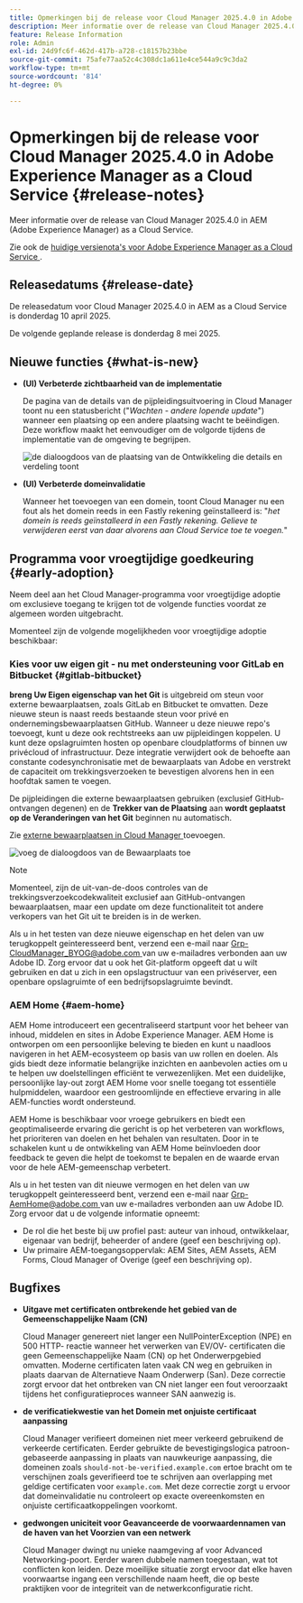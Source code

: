```yaml
---
title: Opmerkingen bij de release voor Cloud Manager 2025.4.0 in Adobe Experience Manager as a Cloud Service
description: Meer informatie over de release van Cloud Manager 2025.4.0 in AEM as a Cloud Service.
feature: Release Information
role: Admin
exl-id: 24d9fc6f-462d-417b-a728-c18157b23bbe
source-git-commit: 75afe77aa52c4c308dc1a611e4ce544a9c9c3da2
workflow-type: tm+mt
source-wordcount: '814'
ht-degree: 0%

---
```


# Opmerkingen bij de release voor Cloud Manager 2025.4.0 in Adobe Experience Manager as a Cloud Service {#release-notes}

<!-- https://wiki.corp.adobe.com/display/DMSArchitecture/Cloud+Manager+2025.03.0+Release -->

Meer informatie over de release van Cloud Manager 2025.4.0 in AEM (Adobe Experience Manager) as a Cloud Service.


Zie ook de [ huidige versienota&#39;s voor Adobe Experience Manager as a Cloud Service ](/help/release-notes/release-notes-cloud/release-notes-current.md).

## Releasedatums {#release-date}

De releasedatum voor Cloud Manager 2025.4.0 in AEM as a Cloud Service is donderdag 10 april 2025.

De volgende geplande release is donderdag 8 mei 2025.

## Nieuwe functies {#what-is-new}

* **(UI) Verbeterde zichtbaarheid van de implementatie**

  De pagina van de details van de pijpleidingsuitvoering in Cloud Manager toont nu een statusbericht (&quot;*Wachten - andere lopende update*&quot;) wanneer een plaatsing op een andere plaatsing wacht te beëindigen. Deze workflow maakt het eenvoudiger om de volgorde tijdens de implementatie van de omgeving te begrijpen.  <!-- CMGR-66890 -->

  ![ de dialoogdoos van de plaatsing van de Ontwikkeling die details en verdeling toont ](/help/implementing/cloud-manager/release-notes/assets/dev-deployment.png)

* **(UI) Verbeterde domeinvalidatie**

  Wanneer het toevoegen van een domein, toont Cloud Manager nu een fout als het domein reeds in een Fastly rekening geïnstalleerd is: &quot;*het domein is reeds geïnstalleerd in een Fastly rekening. Gelieve te verwijderen eerst van daar alvorens aan Cloud Service toe te voegen.*&quot;

## Programma voor vroegtijdige goedkeuring {#early-adoption}

Neem deel aan het Cloud Manager-programma voor vroegtijdige adoptie om exclusieve toegang te krijgen tot de volgende functies voordat ze algemeen worden uitgebracht.

Momenteel zijn de volgende mogelijkheden voor vroegtijdige adoptie beschikbaar:

### Kies voor uw eigen git - nu met ondersteuning voor GitLab en Bitbucket {#gitlab-bitbucket}

<!-- BOTH CS & AMS -->

**breng Uw Eigen eigenschap van het Git** is uitgebreid om steun voor externe bewaarplaatsen, zoals GitLab en Bitbucket te omvatten. Deze nieuwe steun is naast reeds bestaande steun voor privé en ondernemingsbewaarplaatsen GitHub. Wanneer u deze nieuwe repo&#39;s toevoegt, kunt u deze ook rechtstreeks aan uw pijpleidingen koppelen. U kunt deze opslagruimten hosten op openbare cloudplatforms of binnen uw privécloud of infrastructuur. Deze integratie verwijdert ook de behoefte aan constante codesynchronisatie met de bewaarplaats van Adobe en verstrekt de capaciteit om trekkingsverzoeken te bevestigen alvorens hen in een hoofdtak samen te voegen.

De pijpleidingen die externe bewaarplaatsen gebruiken (exclusief GitHub-ontvangen degenen) en de **Trekker van de Plaatsing** aan **wordt geplaatst op de Veranderingen van het Git** beginnen nu automatisch.

Zie [ externe bewaarplaatsen in Cloud Manager ](/help/implementing/cloud-manager/managing-code/external-repositories.md) toevoegen.

![ voeg de dialoogdoos van de Bewaarplaats ](/help/implementing/cloud-manager/release-notes/assets/repositories-add-release-notes.png) toe

>[!NOTE]
>
>Momenteel, zijn de uit-van-de-doos controles van de trekkingsverzoekcodekwaliteit exclusief aan GitHub-ontvangen bewaarplaatsen, maar een update om deze functionaliteit tot andere verkopers van het Git uit te breiden is in de werken.

Als u in het testen van deze nieuwe eigenschap en het delen van uw terugkoppelt geinteresseerd bent, verzend een e-mail naar [ Grp-CloudManager_BYOG@adobe.com ](mailto:Grp-CloudManager_BYOG@adobe.com) van uw e-mailadres verbonden aan uw Adobe ID. Zorg ervoor dat u ook het Git-platform opgeeft dat u wilt gebruiken en dat u zich in een opslagstructuur van een privéserver, een openbare opslagruimte of een bedrijfsopslagruimte bevindt.

### AEM Home {#aem-home}

AEM Home introduceert een gecentraliseerd startpunt voor het beheer van inhoud, middelen en sites in Adobe Experience Manager. AEM Home is ontworpen om een persoonlijke beleving te bieden en kunt u naadloos navigeren in het AEM-ecosysteem op basis van uw rollen en doelen. Als gids biedt deze informatie belangrijke inzichten en aanbevolen acties om u te helpen uw doelstellingen efficiënt te verwezenlijken. Met een duidelijke, persoonlijke lay-out zorgt AEM Home voor snelle toegang tot essentiële hulpmiddelen, waardoor een gestroomlijnde en effectieve ervaring in alle AEM-functies wordt ondersteund.

AEM Home is beschikbaar voor vroege gebruikers en biedt een geoptimaliseerde ervaring die gericht is op het verbeteren van workflows, het prioriteren van doelen en het behalen van resultaten. Door in te schakelen kunt u de ontwikkeling van AEM Home beïnvloeden door feedback te geven die helpt de toekomst te bepalen en de waarde ervan voor de hele AEM-gemeenschap verbetert.

Als u in het testen van dit nieuwe vermogen en het delen van uw terugkoppelt geinteresseerd bent, verzend een e-mail naar [ Grp-AemHome@adobe.com ](mailto:Grp-AemHome@adobe.com) van uw e-mailadres verbonden aan uw Adobe ID. Zorg ervoor dat u de volgende informatie opneemt:

* De rol die het beste bij uw profiel past: auteur van inhoud, ontwikkelaar, eigenaar van bedrijf, beheerder of andere (geef een beschrijving op).
* Uw primaire AEM-toegangsoppervlak: AEM Sites, AEM Assets, AEM Forms, Cloud Manager of Overige (geef een beschrijving op).


## Bugfixes

* **Uitgave met certificaten ontbrekende het gebied van de Gemeenschappelijke Naam (CN)**

  Cloud Manager genereert niet langer een NullPointerException (NPE) en 500 HTTP- reactie wanneer het verwerken van EV/OV- certificaten die geen Gemeenschappelijke Naam (CN) op het Onderwerpgebied omvatten. Moderne certificaten laten vaak CN weg en gebruiken in plaats daarvan de Alternatieve Naam Onderwerp (San). Deze correctie zorgt ervoor dat het ontbreken van CN niet langer een fout veroorzaakt tijdens het configuratieproces wanneer SAN aanwezig is. <!-- CMGR-67548 -->

* **de verificatiekwestie van het Domein met onjuiste certificaat aanpassing**

  Cloud Manager verifieert domeinen niet meer verkeerd gebruikend de verkeerde certificaten. Eerder gebruikte de bevestigingslogica patroon-gebaseerde aanpassing in plaats van nauwkeurige aanpassing, die domeinen zoals `should-not-be-verified.example.com` ertoe bracht om te verschijnen zoals geverifieerd toe te schrijven aan overlapping met geldige certificaten voor `example.com`. Met deze correctie zorgt u ervoor dat domeinvalidatie nu controleert op exacte overeenkomsten en onjuiste certificaatkoppelingen voorkomt. <!-- CMGR-67225 -->

* **gedwongen uniciteit voor Geavanceerde de voorwaardennamen van de haven van het Voorzien van een netwerk**

  Cloud Manager dwingt nu unieke naamgeving af voor Advanced Networking-poort. Eerder waren dubbele namen toegestaan, wat tot conflicten kon leiden. Deze moeilijke situatie zorgt ervoor dat elke haven voorwaartse ingang een verschillende naam heeft, die op beste praktijken voor de integriteit van de netwerkconfiguratie richt. <!-- CMGR-67082 -->


<!-- ## Known issues {#known-issues} -->
